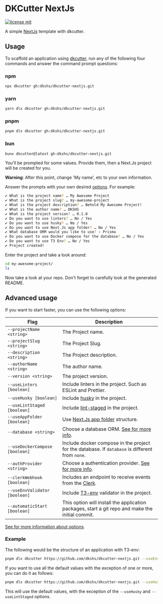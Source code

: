 # DKCutter NextJs

[![license mit](https://img.shields.io/badge/licence-MIT-56BEB8)](LICENSE)

A simple [NextJs](https://nextjs.org/) template with dkcutter.

## Usage

To scaffold an application using [dkcutter](https://github.com/dkshs/dkcutter), run any of the following four commands and answer the command prompt questions:

### npm

```bash
npx dkcutter gh:dkshs/dkcutter-nextjs.git
```

### yarn

```bash
yarn dlx dkcutter gh:dkshs/dkcutter-nextjs.git
```

### pnpm

```bash
pnpm dlx dkcutter gh:dkshs/dkcutter-nextjs.git
```

### bun

```bash
bunx dkcutter@latest gh:dkshs/dkcutter-nextjs.git
```

You'll be prompted for some values. Provide them, then a Next.Js project will be created for you.

**Warning**: After this point, change 'My name', etc to your own information.

Answer the prompts with your own desired [options][options-url]. For example:

```bash
✔ What is the project name? … My Awesome Project
✔ What is the project slug? … my-awesome-project
✔ What is the project description? … Behold My Awesome Project!
✔ What is the author name? … DKSHS
✔ What is the project version? … 0.1.0
✔ Do you want to use linters? … No / Yes
✔ Do you want to use husky? … No / Yes
✔ Do you want to use Next.Js app folder? … No / Yes
✔ What database ORM would you like to use? › Prisma
✔ Do you want to use Docker compose for the database? … No / Yes
✔ Do you want to use T3 Env? … No / Yes
✔ Project created!
```

Enter the project and take a look around:

```bash
cd my-awesome-project/
ls
```

Now take a look at your repo. Don't forget to carefully look at the generated README.

## Advanced usage

If you want to start faster, you can use the following options:

| Flag                           | Description                                                                                      |
| ------------------------------ | ------------------------------------------------------------------------------------------------ |
| `--projectName <string>`       | The Project name.                                                                                |
| `--projectSlug <string>`       | The Project Slug.                                                                                |
| `--description <string>`       | The Project description.                                                                         |
| `--authorName <string>`        | The author name.                                                                                 |
| `--version <string>`           | The project version.                                                                             |
| `--useLinters [boolean]`       | Include linters in the project. Such as ESLint and Prettier.                                     |
| `--useHusky [boolean]`         | Include [husky](https://github.com/typicode/husky) in the project.                               |
| `--useLintStaged [boolean]`    | Include [lint-staged](https://github.com/lint-staged/lint-staged) in the project.                |
| `--useAppFolder [boolean]`     | Use [Next.Js app folder](https://nextjs.org/docs/app) structure.                                 |
| `--database <string>`          | Choose a database ORM. [See for more info][options-url].                                         |
| `--useDockerCompose [boolean]` | Include docker compose in the project for the database. If `database` is different from `none`.  |
| `--authProvider <string>`      | Choose a authentication provider. [See for more info][options-url].                              |
| `--clerkWebhook [boolean]`     | Includes an endpoint to receive events from the [Clerk](https://clerk.com/).                     |
| `--useEnvValidator [boolean]`  | Include [T3-env](https://github.com/t3-oss/t3-env) validator in the project.                     |
| `--automaticStart [boolean]`   | This option will install the application packages, start a git repo and make the initial commit. |

[See for more information about options][options-url].

### Example

The following would be the structure of an application with T3-env:

```bash
pnpm dlx dkcutter https://github.com/dkshs/dkcutter-nextjs.git --useEnvValidator
```

If you want to use all the default values with the exception of one or more, you can do it as follows:

```bash
pnpm dlx dkcutter https://github.com/dkshs/dkcutter-nextjs.git --useHusky --useLintStaged -y
```

This will use the default values, with the exception of the `--useHusky` and `--useLintStaged` options.

[options-url]: ./docs/project-generation-options.md
